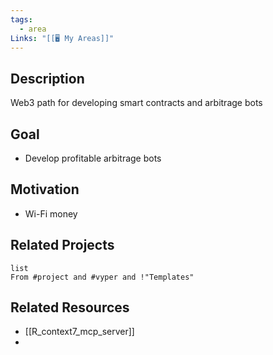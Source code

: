 ```yaml
---
tags:
  - area
Links: "[[🖥️ My Areas]]"
---
```

## Description

Web3 path for developing smart contracts and arbitrage bots

## Goal

- Develop profitable arbitrage bots

## Motivation

- Wi-Fi money

## Related Projects

```dataview
list
From #project and #vyper and !"Templates"
```

## Related Resources

- [[R_context7_mcp_server]]
- 